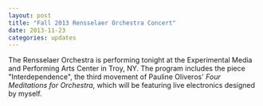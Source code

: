 ```yaml
---
layout: post
title: "Fall 2013 Rensselaer Orchestra Concert"
date: 2013-11-23
categories: updates
---
```

The Rensselaer Orchestra is performing tonight at the Experimental Media and Performing Arts Center in Troy, NY. The program includes the piece "Interdependence", the third movement of Pauline Oliveros' _Four Meditations for Orchestra_, which will be featuring live electronics designed by myself.
